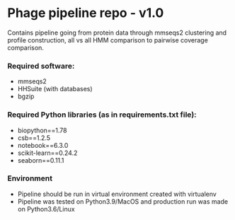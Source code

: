 # Phage pipeline repo - v1.0
Contains pipeline going from protein data through mmseqs2 clustering and
profile construction, all vs all HMM comparison to pairwise coverage comparison.

### Required software:
- mmseqs2
- HHSuite (with databases)
- bgzip

### Required Python libraries (as in requirements.txt file):
- biopython==1.78
- csb==1.2.5
- notebook==6.3.0
- scikit-learn==0.24.2
- seaborn==0.11.1

### Environment
- Pipeline should be run in virtual environment created with virtualenv
- Pipeline was tested on Python3.9/MacOS and production run was made on Python3.6/Linux
